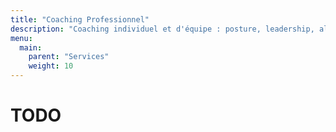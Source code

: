 ```yaml
---
title: "Coaching Professionnel"
description: "Coaching individuel et d'équipe : posture, leadership, alignement et sécurité psychologique."
menu: 
  main:
    parent: "Services"
    weight: 10
---
```


# TODO